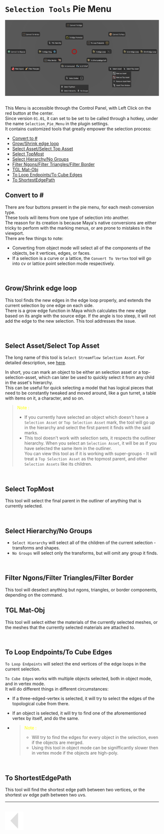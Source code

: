 <!-- omit from toc -->
# `Selection Tools` Pie Menu

<img src="../../../media/img/selection_tools_pie_menu.png" alt="drawing" align="center" width="800"/><br><br>



This Menu is accessible through the Control Panel, with Left Click on the red button at the center.<br>
Since version `01.01`, it can set to be set to be called through a hotkey, under the name `Selection_Pie_Menu` in the plugin settings.<br>
It contains customized tools that greatly empower the selection process:
- [Convert to #](#convert-to-)
- [Grow/Shrink edge loop](#growshrink-edge-loop)
- [Select Asset/Select Top Asset](#select-assetselect-top-asset)
- [Select TopMost](#select-topmost)
- [Select Hierarchy/No Groups](#select-hierarchyno-groups)
- [Filter Ngons/Filter Triangles/Filter Border](#filter-ngonsfilter-trianglesfilter-border)
- [TGL Mat-Obj](#tgl-mat-obj)
- [To Loop Endpoints/To Cube Edges](#to-loop-endpointsto-cube-edges)
- [To ShortestEdgePath](#to-shortestedgepath)

## Convert to \#
There are four buttons present in the pie menu, for each mesh conversion type.<br>
These tools will items from one type of selection into another.<br>
The reason for its creation is because Maya's native conversions are either tricky to perform with the marking menus, or are prone to mistakes in the viewport.<br>
There are few things to note:
* Converting from object mode will select all of the components of the objects, be it vertices, edges, or faces.
* If a selection is a curve or a lattice, the `Convert To Vertex` tool will go into cv or lattice point selection mode respectively.

<br>

## Grow/Shrink edge loop
This tool finds the new edges in the edge loop properly, and extends the current selection by one edge on each side.<br>
There is a grow edge function in Maya which calculates the new edge based on its angle with the source edge. If the angle is too steep, it will not add the edge to the new selection. This tool addresses the issue.

<br>

## Select Asset/Select Top Asset
The long name  of this tool is `Select Streamflow Selection Asset`. For detailed description, see [here](/Docs/UIs/selection_asset.md).<br>

In short, you can mark an object to be either an selection asset or a top-selection-asset, which can later be used to quickly select it from any child in the asset's hierarchy. <br>
This can be useful for quick selecting a model that has logical pieces that need to be constantly tweaked and moved around, like a gun turret, a table with items on it, a character, and so on.
><span style="color: yellow;">Note :</span>
>* If you currently have selected an object which doesn't have a `Selection Asset` or `Top Selection Asset` mark, the tool will go up in the hierarchy and select the first parent it finds with the said marks.
>* This tool doesn't work with selection sets, it respects the outliner hierarchy. When you select an `Selection Asset`, it will be as if you have selected the same item in the outliner.<br>
You can view this tool as if it is working with super-groups - It will treat a `Top Selection Asset` as the topmost parent, and other `Selection Assets` like its children.

<br>

## Select TopMost
This tool will select the final parent in the outliner of anything that is currently selected.

<br>

## Select Hierarchy/No Groups
* `Select Hierarchy` will select all of the children of the current selection - transforms and shapes.
* `No Groups` will select only the transforms, but will omit any group it finds.

<br>

    
## Filter Ngons/Filter Triangles/Filter Border
This tool will deselect anything but ngons, triangles, or border components, depending on the command.
<br>


## TGL Mat-Obj
This tool will select either the materials of the currently selected meshes, or the meshes that the currently selected materials are attached to.

<br>

## To Loop Endpoints/To Cube Edges

`To Loop Endpoints` will select the end vertices of the edge loops in the current selection.

`To Cube Edges` works with multiple objects selected, both in object mode, and in vertex mode.<br>
It will do different things in different circumstances:
* If a three-edged-vertex is selected, it will try to select the edges of the topological cube from there.
* If an object is selected, it will try to find one of the aforementioned vertex by itself, and do the same.
  
 *  ><span style="color: yellow;">Note :</span>
    >* Will try to find the edges for every object in the selection, even if the objects are merged.
    >* Using this tool in object mode can be signifficantly slower then in vertex mode if the objects are high-poly.
<br>


## To ShortestEdgePath

This tool will find the shortest edge path between two vertices, or the shortest uv edge path between two uvs.



---
<br>

<a href="../pie_menu.md#notable-pre-built-pie-menus">
    <img src="../../../media/icons/Arrow_v2_LEFT.png" alt="BackArrow" height="60">
</a>
